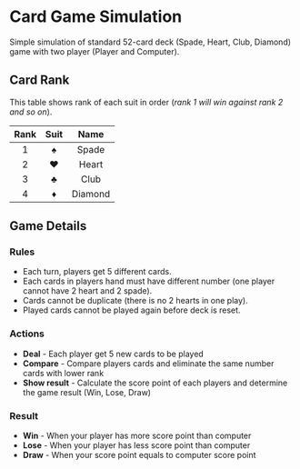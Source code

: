 # Card Game Simulation
Simple simulation of standard 52-card deck (Spade, Heart, Club, Diamond) game with two player (Player and Computer).


## Card Rank
This table shows rank of each suit in order (_rank 1 will win against rank 2 and so on_).

|Rank|Suit      |Name    |
|:--:|:--------:|:------:|
|1   |&spades;  |Spade   |
|2   |&hearts;  |Heart   |
|3   |&clubs;   |Club    |
|4   |&diams;   |Diamond |


## Game Details
### Rules

- Each turn, players get 5 different cards.
- Each cards in players hand must have different number (one player cannot have 2 heart and 2 spade).
- Cards cannot be duplicate (there is no 2 hearts in one play).
- Played cards cannot be played again before deck is reset.

### Actions

- **Deal** - Each player get 5 new cards to be played
- **Compare** - Compare players cards and eliminate the same number cards with lower rank
- **Show result** - Calculate the score point of each players and determine the game result (Win, Lose, Draw)

### Result

- **Win** - When your player has more score point than computer
- **Lose** - When your player has less score point than computer
- **Draw** - When your score point equals to computer score point

